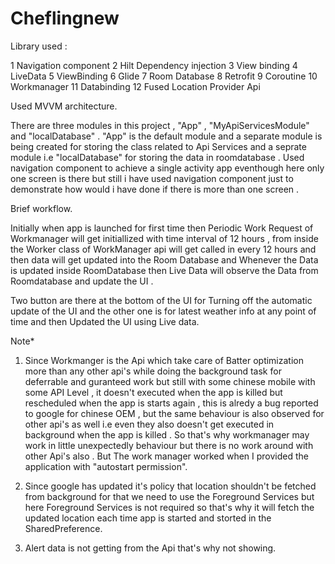 # Cheflingnew

Library used :

1 Navigation component
2 Hilt Dependency injection
3 View binding
4 LiveData
5 ViewBinding
6 Glide
7 Room Database
8 Retrofit
9 Coroutine
10 Workmanager
11 Databinding
12 Fused Location Provider Api

Used MVVM architecture.

There are three modules in this project , "App" , "MyApiServicesModule"  and "localDatabase" . "App" is the default module and a separate
module is being created for storing the class related to Api Services and a seprate module i.e "localDatabase"
for storing the data in roomdatabase . Used navigation component to achieve a single activity app eventhough here only one screen is there
but still i have used navigation component just to demonstrate how would i have done if there is more than one screen .


Brief workflow.

Initially when app is launched for first time then Periodic Work Request of Workmanager
will get initiallized with time interval of 12 hours , from inside the Worker class of
WorkManager api will get called in every 12 hours and then data will get updated into the Room Database and Whenever the
Data is updated inside RoomDatabase then Live Data will observe the Data from Roomdatabase and update the UI .

Two button are there at the bottom of the UI for Turning off the automatic update of the UI and the other one is for
latest weather info at any point of time and then Updated the UI using Live data.

Note*

1. Since Workmanger is the Api which take care of Batter optimization more than any other api's while doing the background task for
deferrable and guranteed work but still with some chinese mobile with some API Level , it doesn't executed when the app is killed
but rescheduled when the app is starts again , this is alredy a bug reported to google for chinese OEM , but the same behaviour is also
observed for other api's as well i.e even they also doesn't get executed in background when the app is killed .
So that's why workmanager may work in little unexpectedly behaviour but there is no work around with other Api's also .
But The work manager worked when I provided the application with "autostart permission".

2. Since google has updated it's policy that location shouldn't be fetched from background for that we need to use the Foreground Services but here
Foreground Services is not required so that's why it will fetch the updated location each time app is started and storted in the SharedPreference.

3. Alert data is not getting from the Api that's why not showing.